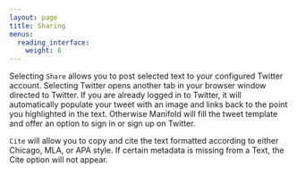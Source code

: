 ```yaml
---
layout: page
title: Sharing
menus:
  reading_interface:
    weight: 6
---
```


Selecting `Share` allows you to post selected text to your configured Twitter account. Selecting Twitter opens another tab in your browser window directed to Twitter. If you are already logged in to Twitter, it will automatically populate your tweet with an image and links back to the point you highlighted in the text. Otherwise Manifold will fill the tweet template and offer an option to sign in or sign up on Twitter.

`Cite` will allow you to copy and cite the text formatted according to either Chicago, MLA, or APA style. If certain metadata is missing from a Text, the Cite option will not appear.
